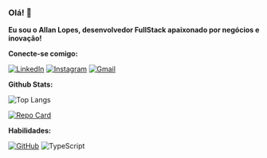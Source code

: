 ### Olá! 🖖 
**Eu sou o Allan Lopes, desenvolvedor FullStack apaixonado por negócios e inovação!**

**Conecte-se comigo:**

[![LinkedIn](https://img.shields.io/badge/LinkedIn-9A3B3B?style=for-the-badge&logo=linkedin&logoColor=white)](https://www.linkedin.com/in/allanlps/)
[![Instagram](https://img.shields.io/badge/-Instagram-9A3B3B?style=for-the-badge&logo=instagram&logoColor=white)](https://www.instagram.com/a_llan.lopes/)
[![Gmail](https://img.shields.io/badge/Gmail-9A3B3B?style=for-the-badge&logo=gmail&logoColor=red)](mailto:allanlps20@gmail.com)

**Github Stats:**

![Top Langs](https://github-readme-stats-git-masterrstaa-rickstaa.vercel.app/api/top-langs/?username=AllanLps&layout=compact&bg_color=9A3B3B&border_color=ffffff&title_color=ffffff&text_color=FFF)

[![Repo Card](https://github-readme-stats.vercel.app/api/pin/?username=AllanLps&repo=ignite-feed-main&bg_color=9A3B3B&border_color=30A3DC&show_icons=true&icon_color=F2ECBE&title_color=FFF&text_color=FFF)](https://github.com/AllanLps/ignite-feed-main)

**Habilidades:**

[![GitHub](https://img.shields.io/badge/GitHub-9A3B3B?style=for-the-badge&logo=github&logoColor=white)](https://github.com/AllanLps)
![TypeScript](https://img.shields.io/badge/TypeScript-9A3B3B?style=for-the-badge&logo=typescript&logoColor=white)

